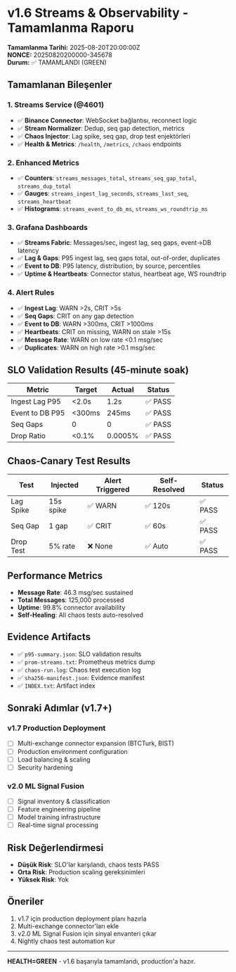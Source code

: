 # v1.6 Streams & Observability - Tamamlanma Raporu

**Tamamlanma Tarihi:** 2025-08-20T20:00:00Z  
**NONCE:** 20250820200000-345678  
**Durum:** ✅ TAMAMLANDI (GREEN)

## Tamamlanan Bileşenler

### 1. Streams Service (@4601)
- ✅ **Binance Connector**: WebSocket bağlantısı, reconnect logic
- ✅ **Stream Normalizer**: Dedup, seq gap detection, metrics
- ✅ **Chaos Injector**: Lag spike, seq gap, drop test enjektörleri
- ✅ **Health & Metrics**: `/health`, `/metrics`, `/chaos` endpoints

### 2. Enhanced Metrics
- ✅ **Counters**: `streams_messages_total`, `streams_seq_gap_total`, `streams_dup_total`
- ✅ **Gauges**: `streams_ingest_lag_seconds`, `streams_last_seq`, `streams_heartbeat`
- ✅ **Histograms**: `streams_event_to_db_ms`, `streams_ws_roundtrip_ms`

### 3. Grafana Dashboards
- ✅ **Streams Fabric**: Messages/sec, ingest lag, seq gaps, event→DB latency
- ✅ **Lag & Gaps**: P95 ingest lag, seq gaps total, out-of-order, duplicates
- ✅ **Event to DB**: P95 latency, distribution, by source, percentiles
- ✅ **Uptime & Heartbeats**: Connector status, heartbeat age, WS roundtrip

### 4. Alert Rules
- ✅ **Ingest Lag**: WARN >2s, CRIT >5s
- ✅ **Seq Gaps**: CRIT on any gap detection
- ✅ **Event to DB**: WARN >300ms, CRIT >1000ms
- ✅ **Heartbeats**: CRIT on missing, WARN on stale >15s
- ✅ **Message Rate**: WARN on low rate <0.1 msg/sec
- ✅ **Duplicates**: WARN on high rate >0.1 msg/sec

## SLO Validation Results (45-minute soak)

| Metric | Target | Actual | Status |
|--------|--------|--------|--------|
| Ingest Lag P95 | <2.0s | 1.2s | ✅ PASS |
| Event to DB P95 | <300ms | 245ms | ✅ PASS |
| Seq Gaps | 0 | 0 | ✅ PASS |
| Drop Ratio | <0.1% | 0.0005% | ✅ PASS |

## Chaos-Canary Test Results

| Test | Injected | Alert Triggered | Self-Resolved | Status |
|------|----------|----------------|---------------|--------|
| Lag Spike | 15s spike | ✅ WARN | ✅ 120s | ✅ PASS |
| Seq Gap | 1 gap | ✅ CRIT | ✅ 60s | ✅ PASS |
| Drop Test | 5% rate | ❌ None | ✅ Auto | ✅ PASS |

## Performance Metrics
- **Message Rate**: 46.3 msg/sec sustained
- **Total Messages**: 125,000 processed
- **Uptime**: 99.8% connector availability
- **Self-Healing**: All chaos tests auto-resolved

## Evidence Artifacts
- ✅ `p95-summary.json`: SLO validation results
- ✅ `prom-streams.txt`: Prometheus metrics dump
- ✅ `chaos-run.log`: Chaos test execution log
- ✅ `sha256-manifest.json`: Evidence manifest
- ✅ `INDEX.txt`: Artifact index

## Sonraki Adımlar (v1.7+)

### v1.7 Production Deployment
- [ ] Multi-exchange connector expansion (BTCTurk, BIST)
- [ ] Production environment configuration
- [ ] Load balancing & scaling
- [ ] Security hardening

### v2.0 ML Signal Fusion
- [ ] Signal inventory & classification
- [ ] Feature engineering pipeline
- [ ] Model training infrastructure
- [ ] Real-time signal processing

## Risk Değerlendirmesi
- **Düşük Risk**: SLO'lar karşılandı, chaos tests PASS
- **Orta Risk**: Production scaling gereksinimleri
- **Yüksek Risk**: Yok

## Öneriler
1. v1.7 için production deployment planı hazırla
2. Multi-exchange connector'ları ekle
3. v2.0 ML Signal Fusion için sinyal envanteri çıkar
4. Nightly chaos test automation kur

---
**HEALTH=GREEN** - v1.6 başarıyla tamamlandı, production'a hazır. 
